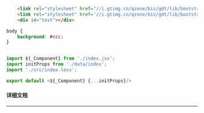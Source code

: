 ﻿```html
    <link rel="stylesheet" href="//i.gtimg.cn/qzone/biz/gdt/lib/bootstrap-3.3.7/css/bootstrap-base64font.min.css" />
    <link rel="stylesheet" href='//i.gtimg.cn/qzone/biz/gdt/lib/bootstrap-3.3.7/css/bootstrap-theme.css?max_age=31536000' /> 
    <div id="test"></div>

```

```css
body {
    background: #ccc;
}
```

```javascript

import ${_Component} from './index.jsx';
import initProps from './data/index';
import './src/index.less';

export default <${_Component} {...initProps}/>

```

#### 详细文档
---
